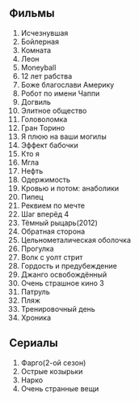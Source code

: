## Фильмы
1. Исчезнувшая 
2. Бойлерная
3. Комната
4. Леон
5. Moneyball
6. 12 лет рабства 
7. Боже благослави Америку 
8. Робот по имени Чаппи 
9. Догвиль 
10. Элитное общество 
11. Головоломка 
12. Гран Торино 
13. Я плюю на ваши могилы 
14. Эффект бабочки 
15. Кто я 
16. Мгла 
17. Нефть 
18. Одержимость 
19. Кровью и потом: анаболики 
20. Пипец
21. Реквием по мечте 
22. Шаг вперёд 4
23. Тёмный рыцарь(2012)
24. Обратная сторона 
25. Цельнометалическая оболочка 
26. Прогулка
27. Волк с уолт стрит 
28. Гордость и предубеждение
29. Джанго освобождённый
30. Очень страшное кино 3
31. Патруль 
32. Пляж 
33. Тренировочный день 
34. Хроника
## Сериалы
1. Фарго(2-ой сезон)
2. Острые козырьки 
3. Нарко
4. Очень странные вещи 
